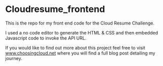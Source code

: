 # Cloudresume_frontend

This is the repo for my front end code for the Cloud Resume Challenge.

I used a no code editor to generate the HTML & CSS and then embedded Javascript code to invoke the API URL.

If you would like to find out more about this project feel free to visit www.choosingcloud.net where you will find a full blog post detailing my journey.
